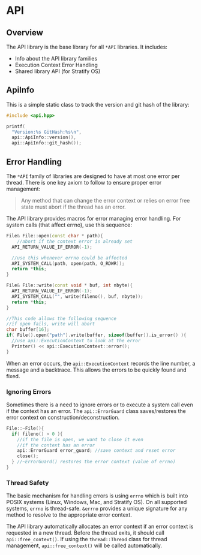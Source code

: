 # API

## Overview

The API library is the base library for all `*API` libraries. It includes:

- Info about the API library families
- Execution Context Error Handling
- Shared library API (for Stratify OS)


## ApiInfo

This is a simple static class to track the version and git hash of the library:

```c++
#include <api.hpp>

printf(
  "Version:%s GitHash:%s\n", 
  api::ApiInfo::version(), 
  api::ApiInfo::git_hash());
```

## Error Handling

The `*API` family of libraries are designed to have at most one error per thread. There is one key axiom to follow to ensure proper error management:

> Any method that can change the error context or relies on error free state must abort if the thread has an error.

The API library provides macros for error managing error handling. For system calls (that affect errno), use this sequence:

```c++
File& File::open(const char * path){
    //abort if the context error is already set
  API_RETURN_VALUE_IF_ERROR(-1); 

  //use this whenever errno could be affected
  API_SYSTEM_CALL(path, open(path, O_RDWR));
  return *this;
}

File& File::write(const void * buf, int nbyte){
  API_RETURN_VALUE_IF_ERROR(-1); 
  API_SYSTEM_CALL("", write(fileno(), buf, nbyte));
  return *this;
}

//This code allows the following sequence
//if open fails, write will abort
char buffer[16];
if( File().open("path").write(buffer, sizeof(buffer)).is_error() ){
  //use api::ExecutionContext to look at the error
  Printer() << api::ExecutionContext::error();
}
```

When an error occurs, the `api::ExecutionContext` records the line number, a message and a backtrace. This allows the errors to be quickly found and fixed.

### Ignoring Errors

Sometimes there is a need to ignore errors or to execute a system call even if the context has an error. The `api::ErrorGuard` class saves/restores the error context on construction/deconstruction.

```c++
File::~File(){
  if( fileno() > 0 ){
    //if the file is open, we want to close it even
    //if the context has an error
    api::ErrorGuard error_guard; //save context and reset error
    close();
  } //~ErrorGuard() restores the error context (value of errno)
}
```

### Thread Safety

The basic mechanism for handling errors is using `errno` which is built into POSIX systems (Linux, Windows, Mac, and Stratify OS). On all supported systems, `errno` is thread-safe. `&errno` provides a unique signature for any method to resolve to the appropriate error context.

The API library automatically allocates an error context if an error context is requested in a new thread. Before the thread exits, it should call `api::free_context()`.
If using the `thread::Thread` class for thread management, `api::free_context()` will be called automatically.






